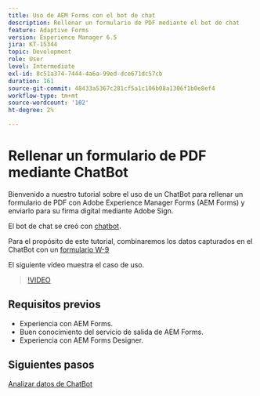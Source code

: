 ```yaml
---
title: Uso de AEM Forms con el bot de chat
description: Rellenar un formulario de PDF mediante el bot de chat
feature: Adaptive Forms
version: Experience Manager 6.5
jira: KT-15344
topic: Development
role: User
level: Intermediate
exl-id: 8c51a374-7444-4a6a-99ed-dce671dc57cb
duration: 161
source-git-commit: 48433a5367c281cf5a1c106b08a1306f1b0e8ef4
workflow-type: tm+mt
source-wordcount: '102'
ht-degree: 2%

---
```


# Rellenar un formulario de PDF mediante ChatBot

Bienvenido a nuestro tutorial sobre el uso de un ChatBot para rellenar un formulario de PDF con Adobe Experience Manager Forms (AEM Forms) y enviarlo para su firma digital mediante Adobe Sign.

El bot de chat se creó con [chatbot](https://www.chatbot.com/).

Para el propósito de este tutorial, combinaremos los datos capturados en el ChatBot con un [formulario W-9](assets/fw9.xdp)

El siguiente vídeo muestra el caso de uso.

>[!VIDEO](https://video.tv.adobe.com/v/3428432?learn=on)

## Requisitos previos

* Experiencia con AEM Forms.
* Buen conocimiento del servicio de salida de AEM Forms.
* Experiencia con AEM Forms Designer.

## Siguientes pasos

[Analizar datos de ChatBot](parse-chat-bot-data.md)
